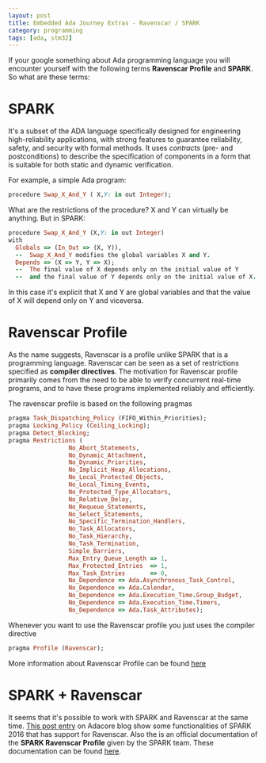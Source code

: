 ```yaml
---
layout: post
title: Embedded Ada Journey Extras - Ravenscar / SPARK
category: programming
tags: [ada, stm32]
---
```


If your google something about Ada programming language you will encounter yourself with the following terms **Ravenscar Profile** and **SPARK**.
So what are these terms:

# SPARK
 It's a subset of the ADA language specifically designed for engineering high-reliability applications, with strong features to guarantee reliability, safety, and security with formal methods.
It uses _contracts_ (pre- and postconditions) to describe the specification of components in a form that is suitable for both static and dynamic verification.

For example, a simple Ada program:
```ruby
procedure Swap_X_And_Y ( X,Y: in out Integer);
```

What are the restrictions of the procedure? X and Y can virtually be anything.
But in SPARK: 

```ruby
procedure Swap_X_And_Y (X,Y: in out Integer) 
with
  Globals => (In_Out => (X, Y)),
  --  Swap_X_And_Y modifies the global variables X and Y.
  Depends => (X => Y, Y => X);
  --  The final value of X depends only on the initial value of Y 
  --  and the final value of Y depends only on the initial value of X.
```

In this case it's explicit that X and  Y are global variables and that the value of X will depend only on Y and viceversa.

# Ravenscar Profile
As the name suggests, Ravenscar is a profile unlike SPARK that is a programming language. 
Ravenscar can be seen as a set of restrictions specified as **compiler directives**.
The motivation for Ravenscar profile primarily comes from the need to be able to verify concurrent real-time programs, and to have these programs implemented reliably and efficiently.


The ravenscar profile is based on the following pragmas
```ruby
pragma Task_Dispatching_Policy (FIFO_Within_Priorities);
pragma Locking_Policy (Ceiling_Locking);
pragma Detect_Blocking;
pragma Restrictions (
                 No_Abort_Statements,
                 No_Dynamic_Attachment,
                 No_Dynamic_Priorities,
                 No_Implicit_Heap_Allocations,
                 No_Local_Protected_Objects,
                 No_Local_Timing_Events,
                 No_Protected_Type_Allocators,
                 No_Relative_Delay,
                 No_Requeue_Statements,
                 No_Select_Statements,
                 No_Specific_Termination_Handlers,
                 No_Task_Allocators,
                 No_Task_Hierarchy,
                 No_Task_Termination,
                 Simple_Barriers,
                 Max_Entry_Queue_Length => 1,
                 Max_Protected_Entries  => 1,
                 Max_Task_Entries       => 0,
                 No_Dependence => Ada.Asynchronous_Task_Control,
                 No_Dependence => Ada.Calendar,
                 No_Dependence => Ada.Execution_Time.Group_Budget,
                 No_Dependence => Ada.Execution_Time.Timers,
                 No_Dependence => Ada.Task_Attributes);
```

Whenever you want to use the Ravenscar profile you just uses the compiler directive

```ruby
pragma Profile (Ravenscar);
```

More information about Ravenscar Profile can be found [here](http://www.open-std.org/JTC1/SC22/WG9/n424.pdf)

# SPARK + Ravenscar
It seems that it's possible to work with SPARK and Ravenscar at the same time. 
[This post entry](https://blog.adacore.com/spark-2016-supports-ravenscar) on Adacore blog show some functionalities of SPARK 2016 that has support for Ravenscar.
Also the is an official documentation of the **SPARK Ravenscar Profile** given by the SPARK team. These documentation can be found [here](http://docs.adacore.com/sparkdocs-docs/Examiner_Ravenscar.htm#_Toc311793138). 
